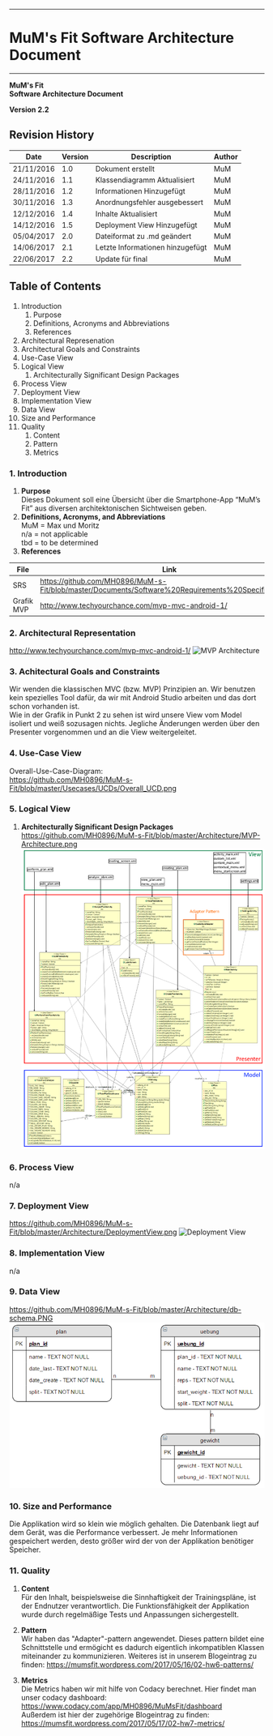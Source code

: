 -------------
# MuM's Fit Software Architecture Document #
-------------
**MuM's Fit**  
**Software Architecture Document**

**Version 2.2**

## Revision History ##
| Date       | Version | Description                   | Author |
|------------|---------|-------------------------------|--------|
| 21/11/2016 | 1.0     | Dokument erstellt             | MuM    |
| 24/11/2016 | 1.1     | Klassendiagramm Aktualisiert  | MuM    |
| 28/11/2016 | 1.2     | Informationen Hinzugefügt     | MuM    |
| 30/11/2016 | 1.3     | Anordnungsfehler ausgebessert | MuM    |
| 12/12/2016 | 1.4     | Inhalte Aktualisiert          | MuM    |
| 14/12/2016 | 1.5     | Deployment View Hinzugefügt   | MuM    |
| 05/04/2017 | 2.0     | Dateiformat zu .md geändert   | MuM    |
| 14/06/2017 | 2.1     | Letzte Informationen hinzugefügt | MuM    |
| 22/06/2017 | 2.2     | Update für final | MuM    |

## Table of Contents ##
1. Introduction
	1. Purpose
	2. Definitions, Acronyms and Abbreviations
	3. References
2. Architectural Represenation
3. Architectural Goals and Constraints
4. Use-Case View
5. Logical View
	1. Architecturally Significant Design Packages
6. Process View
7. Deployment View
8. Implementation View
9. Data View
10. Size and Performance
11. Quality
	1. Content
	2. Pattern
	3. Metrics

### 1. Introduction ###
1. **Purpose**  
Dieses Dokument soll eine Übersicht über die Smartphone-App “MuM’s Fit” aus diversen architektonischen Sichtweisen geben.
2. **Definitions, Acronyms, and Abbreviations**  
MuM = Max und Moritz  
n/a = not applicable  
tbd = to be determined
3. **References**  

| File       | Link                                                                                                 |
|------------|------------|
| SRS        | https://github.com/MH0896/MuM-s-Fit/blob/master/Documents/Software%20Requirements%20Specification.md |
| Grafik MVP | http://www.techyourchance.com/mvp-mvc-android-1/ |

### 2. Architectural Representation ###
http://www.techyourchance.com/mvp-mvc-android-1/
![MVP Architecture](https://github.com/MH0896/MuM-s-Fit/blob/master/Architecture/MVP_WebGrafik.png "MVP Architecture")

### 3. Achitectural Goals and Constraints ###
Wir wenden die klassischen MVC (bzw. MVP) Prinzipien an. Wir benutzen kein spezielles Tool dafür, da wir mit Android Studio arbeiten und das dort schon vorhanden ist.  
Wie in der Grafik in Punkt 2 zu sehen ist wird unsere View vom Model isoliert und weiß sozusagen nichts. Jegliche Änderungen werden über den Presenter vorgenommen und an die View weitergeleitet.

### 4. Use-Case View ###
Overall-Use-Case-Diagram:  
https://github.com/MH0896/MuM-s-Fit/blob/master/Usecases/UCDs/Overall_UCD.png

### 5. Logical View ###
1. **Architecturally Significant Design Packages**  
https://github.com/MH0896/MuM-s-Fit/blob/master/Architecture/MVP-Architecture.png
![MVP Architecture](https://github.com/MH0896/MuM-s-Fit/blob/master/Architecture/MVP-Architecture.png "MVP Architecture")

### 6. Process View ###
n/a

### 7. Deployment View ###
https://github.com/MH0896/MuM-s-Fit/blob/master/Architecture/DeploymentView.png
![Deployment View](https://github.com/MH0896/MuM-s-Fit/blob/master/Architecture/DeploymentView.png "Deployment View")

### 8. Implementation View ###
n/a

### 9. Data View ###
https://github.com/MH0896/MuM-s-Fit/blob/master/Architecture/db-schema.PNG
![Data View](https://github.com/MH0896/MuM-s-Fit/blob/master/Architecture/db-schema.PNG "Data View")

### 10. Size and Performance ###
Die Applikation wird so klein wie möglich gehalten. Die Datenbank liegt auf dem Gerät, was die Performance verbessert. Je mehr Informationen gespeichert werden, desto größer wird der von der Applikation benötiger Speicher.

### 11. Quality ###
1. **Content**  
Für den Inhalt, beispielsweise die Sinnhaftigkeit der Trainingspläne, ist der Endnutzer verantwortlich. Die Funktionsfähigkeit der Applikation wurde durch regelmäßige Tests und Anpassungen sichergestellt.

2. **Pattern**  
Wir haben das "Adapter"-pattern angewendet. Dieses pattern bildet eine Schnittstelle und ermögicht es dadurch eigentlich inkompatiblen Klassen miteinander zu kommunizieren. Weiteres ist in unserem Blogeintrag zu finden: https://mumsfit.wordpress.com/2017/05/16/02-hw6-patterns/

3. **Metrics**  
Die Metrics haben wir mit hilfe von Codacy berechnet. Hier findet man unser codacy dashboard: https://www.codacy.com/app/MH0896/MuMsFit/dashboard  
Außerdem ist hier der zugehörige Blogeintrag zu finden: https://mumsfit.wordpress.com/2017/05/17/02-hw7-metrics/

